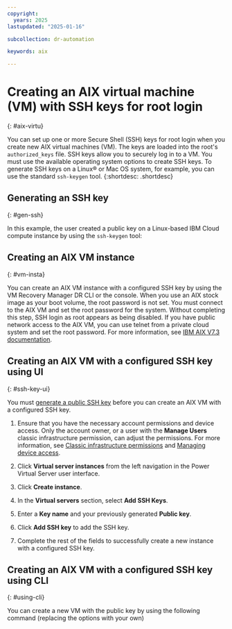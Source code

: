 ```yaml
---
copyright:
  years: 2025
lastupdated: "2025-01-16"

subcollection: dr-automation

keywords: aix

---
```


# Creating an AIX virtual machine (VM) with SSH keys for root login
{: #aix-virtu}

You can set up one or more Secure Shell (SSH) keys for root login when you create new AIX virtual machines (VM). The keys are loaded into the root's `authorized_keys` file. SSH keys allow you to securely log in to a VM. You must use the available operating system options to create SSH keys. To generate SSH keys on a Linux® or Mac OS system, for example, you can use the standard `ssh-keygen` tool.
{:shortdesc: .shortdesc}

## Generating an SSH key
{: #gen-ssh}

In this example, the user created a public key on a Linux-based IBM Cloud compute instance by using the `ssh-keygen` tool:


## Creating an AIX VM instance
{: #vm-insta}

You can create an AIX VM instance with a configured SSH key by using the VM Recovery Manager DR CLI or the console. When you use an AIX stock image as your boot volume, the root password is not set. You must connect to the AIX VM and set the root password for the system. Without completing this step, SSH login as root appears as being disabled. If you have public network access to the AIX VM, you can use telnet from a private cloud system and set the root password. For more information, see [IBM AIX V7.3 documentation](https://www.ibm.com/docs/en/aix/7.3).

## Creating an AIX VM with a configured SSH key using UI
{: #ssh-key-ui}

You must [generate a public SSH key](#) before you can create an AIX VM with a configured SSH key.

1. Ensure that you have the necessary account permissions and device access. Only the account owner, or a user with the **Manage Users** classic infrastructure permission, can adjust the permissions. For more information, see [Classic infrastructure permissions](#) and [Managing device access](#).

2. Click **Virtual server instances** from the left navigation in the Power Virtual Server user interface.

3. Click **Create instance**.

4. In the **Virtual servers** section, select **Add SSH Keys**.

5. Enter a **Key name** and your previously generated **Public key**.

6. Click **Add SSH key** to add the SSH key.

7. Complete the rest of the fields to successfully create a new instance with a configured SSH key.


## Creating an AIX VM with a configured SSH key using CLI
{: #using-cli}

You can create a new VM with the public key by using the following command (replacing the options with your own)
